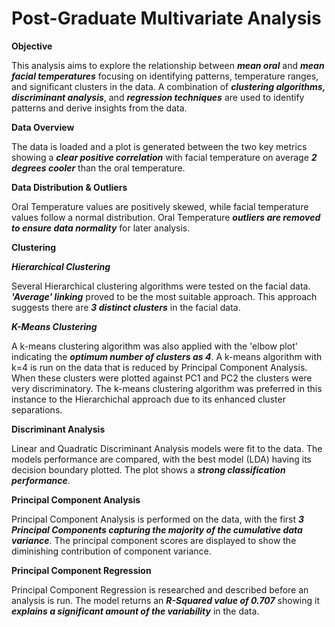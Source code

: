 # Post-Graduate Multivariate Analysis

**Objective**

This analysis aims to explore the relationship between ***mean oral*** and ***mean facial temperatures*** focusing on identifying patterns, temperature ranges, and significant clusters in the data. 
A combination of ***clustering algorithms, discriminant analysis***, and ***regression techniques*** are used to identify patterns and derive insights from the data.

**Data Overview**

The data is loaded and a plot is generated between the two key metrics showing a ***clear positive correlation*** with facial temperature on average ***2 degrees cooler*** than the oral temperature.

**Data Distribution & Outliers**

Oral Temperature values are positively skewed, while facial temperature values follow a normal distribution. 
Oral Temperature ***outliers are removed to ensure data normality*** for later analysis.

**Clustering**

***Hierarchical Clustering***

Several Hierarchical clustering algorithms were tested on the facial data. ***'Average' linking*** proved to be the most suitable approach. This approach suggests there are ***3 distinct clusters*** in the facial data. 

***K-Means Clustering***

A k-means clustering algorithm was also applied with the 'elbow plot' indicating the ***optimum number of clusters as 4***. A k-means algorithm with k=4 is run on the data that is reduced by Principal Component Analysis. When these clusters were plotted against PC1 and PC2 the clusters were very discriminatory. The k-means clustering algorithm was preferred in this instance to the Hierarchichal approach due to its enhanced cluster separations.

**Discriminant Analysis**

Linear and Quadratic Discriminant Analysis models were fit to the data. The models performance are compared, with the best model (LDA) having its decision boundary plotted. The plot shows a ***strong classification performance***.

**Principal Component Analysis**

Principal Component Analysis is performed on the data, with the first ***3 Principal Components capturing the majority of the cumulative data variance***. The principal component scores are displayed to show the diminishing contribution of component variance. 

**Principal Component Regression**

Principal Component Regression is researched and described before an analysis is run. The model returns an ***R-Squared value of 0.707*** showing it ***explains a significant amount of the variability*** in the data. 
